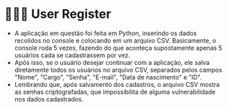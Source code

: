 ﻿# 👨🏻‍💼 User Register

- A aplicação em questão foi feita em Python, inserindo os dados recolidos no console e colocando em um arquivo CSV. Basicamente, o console roda 5 vezes, fazendo do que aconteça supostamente apenas 5 usuários cada se cadastrassem por vez. 
- Após isso, se o usuário desejar continuar com a aplicação, ele salva diretamente todos os usuários no arquivo CSV, separados pelos campos "Nome", "Cargo", "Senha", "E-mail", "Data de nascimento" e "ID".
- Lembrando que, após salvamento dos cadastros, o arquivo CSV mostra as senhas criptografadas, que impossibilita de alguma vulnerabilidade nos dados cadastrados.
